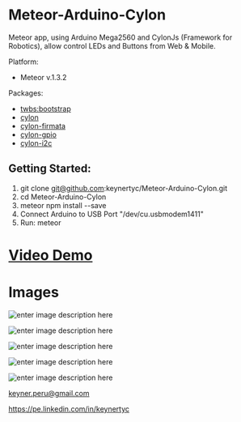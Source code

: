 Meteor-Arduino-Cylon
===================
Meteor app, using Arduino Mega2560 and CylonJs (Framework for Robotics), allow control LEDs and Buttons from Web & Mobile.

Platform:

 - Meteor v.1.3.2

Packages:

 - [twbs:bootstrap](https://atmospherejs.com/twbs/bootstrap)
 - [cylon](https://www.npmjs.com/package/cylon)
 - [cylon-firmata](https://www.npmjs.com/package/cylon-firmata)
 - [cylon-gpio](https://www.npmjs.com/package/cylon-gpio)
 - [cylon-i2c](https://www.npmjs.com/package/cylon-i2c)

Getting Started:
---------------

 1. git clone git@github.com:keynertyc/Meteor-Arduino-Cylon.git
 2. cd Meteor-Arduino-Cylon
 3. meteor npm install --save
 4. Connect Arduino to USB Port "/dev/cu.usbmodem1411"
 5. Run: meteor

[Video Demo](https://www.youtube.com/watch?v=0-Mui9-GtoE)
==========

Images
======

![enter image description here](http://imgur.com/2pFeHkH.jpg)

![enter image description here](http://imgur.com/XyLpbMo.jpg)

![enter image description here](http://imgur.com/QndvYF5.jpg)

![enter image description here](http://imgur.com/hLm5qRX.jpg)

![enter image description here](http://imgur.com/n4VQsI2.jpg)

keyner.peru@gmail.com

https://pe.linkedin.com/in/keynertyc
